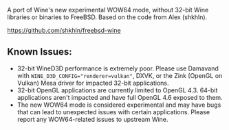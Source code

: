 A port of Wine's new experimental WOW64 mode, without 32-bit Wine libraries or binaries to FreeBSD.
Based on the code from Alex (shkhln).

https://github.com/shkhln/freebsd-wine

## Known Issues:
* 32-bit WineD3D performance is extremely poor. Please use Damavand with `WINE_D3D_CONFIG="renderer=vulkan"`, DXVK, or the Zink (OpenGL on Vulkan) Mesa driver for impacted 32-bit applications.
* 32-bit OpenGL applications are currently limited to OpenGL 4.3. 64-bit applications aren't impacted and have full OpenGL 4.6 exposed to them.
* The new WOW64 mode is considered experimental and may have bugs that can lead to unexpected issues with certain applications. Please report any WOW64-related issues to upstream Wine.
